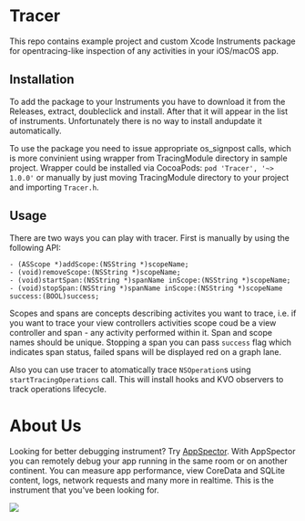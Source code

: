 # Tracer
This repo contains example project and custom Xcode Instruments package for opentracing-like inspection of any activities in your iOS/macOS app.

## Installation
To add the package to your Instruments you have to download it from the Releases, extract, doubleclick and install.
After that it will appear in the list of instruments. Unfortunately there is no way to install andupdate it automatically.

To use the package you need to issue appropriate os_signpost calls, which is more convinient using wrapper from TracingModule directory in sample project. Wrapper could be installed via CocoaPods:
`pod 'Tracer', '~> 1.0.0'`
or manually by just moving TracingModule directory to your project and importing `Tracer.h`.

## Usage
There are two ways you can play with tracer. First is manually by using the following API:
```
- (ASScope *)addScope:(NSString *)scopeName;
- (void)removeScope:(NSString *)scopeName;
- (void)startSpan:(NSString *)spanName inScope:(NSString *)scopeName;
- (void)stopSpan:(NSString *)spanName inScope:(NSString *)scopeName success:(BOOL)success;
```
Scopes and spans are concepts describing activites you want to trace, i.e. if you want to trace your view controllers activities scope coud be a view controller and span - any activity performed within it. Span and scope names should be unique. Stopping a span you can pass `success` flag which indicates span status, failed spans will be displayed red on a graph lane.

Also you can use tracer to atomatically trace `NSOperation`s using `startTracingOperations` call. This will install hooks and KVO observers to track operations lifecycle.



# About Us

Looking for better debugging instrument? Try [AppSpector](https://appspector.com). With AppSpector you can remotely debug your app running in the same room or on another continent. You can measure app performance, view CoreData and SQLite content, logs, network requests and many more in realtime. This is the instrument that you've been looking for.

![](https://storage.googleapis.com/appspector-support/screenshots/appspector_twittercover2.png)
